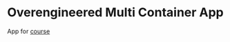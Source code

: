 # Overengineered Multi Container App

App for [course](https://www.udemy.com/docker-and-kubernetes-the-complete-guide)
